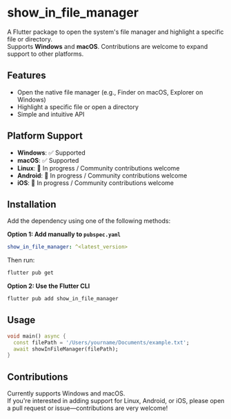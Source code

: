 # show_in_file_manager

A Flutter package to open the system's file manager and highlight a specific file or directory.  
Supports **Windows** and **macOS**. Contributions are welcome to expand support to other platforms.

## Features

- Open the native file manager (e.g., Finder on macOS, Explorer on Windows)
- Highlight a specific file or open a directory
- Simple and intuitive API

## Platform Support

- **Windows**: ✅ Supported
- **macOS**: ✅ Supported
- **Linux**: 🔧 In progress / Community contributions welcome
- **Android**: 🔧 In progress / Community contributions welcome
- **iOS**: 🔧 In progress / Community contributions welcome

## Installation

Add the dependency using one of the following methods:

**Option 1: Add manually to `pubspec.yaml`**

```yaml
show_in_file_manager: ^<latest_version>
```

Then run:

```bash
flutter pub get
```

**Option 2: Use the Flutter CLI**

```bash
flutter pub add show_in_file_manager
```

## Usage

```Dart
void main() async {
  const filePath = '/Users/yourname/Documents/example.txt';
  await showInFileManager(filePath);
}
```

## Contributions

Currently supports Windows and macOS.  
If you're interested in adding support for Linux, Android, or iOS, please open a pull request or issue—contributions are very welcome!
